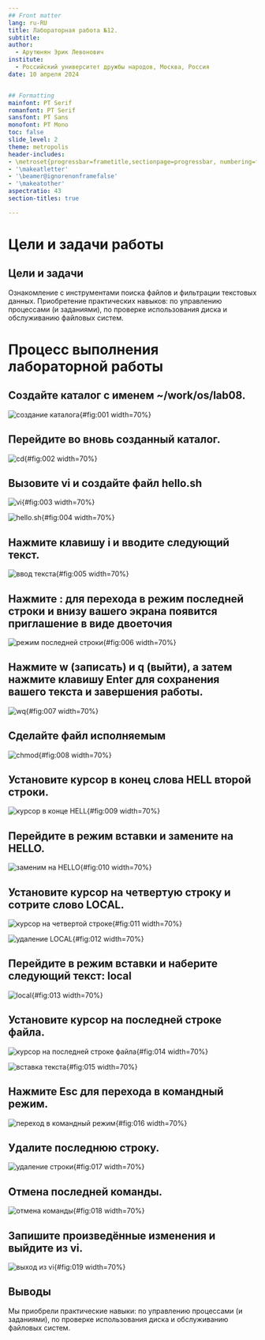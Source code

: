 ```yaml
---
## Front matter
lang: ru-RU
title: Лабораторная работа №12.
subtitle: 
author:
  - Арутюнян Эрик Левонович
institute:
  - Российский университет дружбы народов, Москва, Россия
date: 10 апреля 2024


## Formatting
mainfont: PT Serif
romanfont: PT Serif
sansfont: PT Sans
monofont: PT Mono
toc: false
slide_level: 2
theme: metropolis
header-includes:
- \metroset{progressbar=frametitle,sectionpage=progressbar, numbering=fraction}
- '\makeatletter'
- '\beamer@ignorenonframefalse'
- '\makeatother'
aspectratio: 43
section-titles: true

---
```


# Цели и задачи работы

## Цели и задачи

Ознакомление с инструментами поиска файлов и фильтрации текстовых данных.
Приобретение практических навыков: по управлению процессами (и заданиями), по
проверке использования диска и обслуживанию файловых систем.


# Процесс выполнения лабораторной работы

## Создайте каталог с именем ~/work/os/lab08.

![создание каталога](image/1.png){#fig:001 width=70%}

## Перейдите во вновь созданный каталог.

![cd](image/2.png){#fig:002 width=70%}

## Вызовите vi и создайте файл hello.sh

![vi](image/3.png){#fig:003 width=70%}

![hello.sh](image/4.png){#fig:004 width=70%}

## Нажмите клавишу i и вводите следующий текст.

![ввод текста](image/5.png){#fig:005 width=70%}

## Нажмите : для перехода в режим последней строки и внизу вашего экрана появится приглашение в виде двоеточия

![режим последней строки](image/6.png){#fig:006 width=70%}

## Нажмите w (записать) и q (выйти), а затем нажмите клавишу Enter для сохранения вашего текста и завершения работы.

![wq](image/7.png){#fig:007 width=70%}

## Сделайте файл исполняемым

![chmod](image/8.png){#fig:008 width=70%}

## Установите курсор в конец слова HELL второй строки.

![курсор в конце HELL](image/9.png){#fig:009 width=70%}

## Перейдите в режим вставки и замените на HELLO. 

![заменим на HELLO](image/10.png){#fig:010 width=70%}

## Установите курсор на четвертую строку и сотрите слово LOCAL.

![курсор на четвертой строке](image/11.png){#fig:011 width=70%}

![удаление LOCAL](image/12.png){#fig:012 width=70%}

## Перейдите в режим вставки и наберите следующий текст: local

![local](image/13.png){#fig:013 width=70%}

## Установите курсор на последней строке файла.

![курсор на последней строке файла](image/14.png){#fig:014 width=70%}

![вставка текста](image/15.png){#fig:015 width=70%}

## Нажмите Esc для перехода в командный режим.

![переход в командный режим](image/16.png){#fig:016 width=70%}

## Удалите последнюю строку.

![удаление строки](image/17.png){#fig:017 width=70%}

## Отмена последней команды.

![отмена команды](image/18.png){#fig:018 width=70%}

## Запишите произведённые изменения и выйдите из vi.

![выход из vi](image/19.png){#fig:019 width=70%}

## Выводы

Мы приобрели практические навыки: по управлению процессами (и заданиями), по
проверке использования диска и обслуживанию файловых систем.
